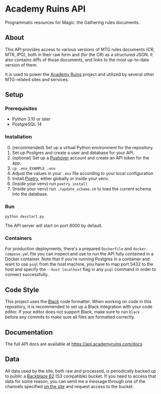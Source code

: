 # Academy Ruins API
Programmatic resources for Magic: the Gathering rules documents.

## About
This API provides access to various versions of MTG rules documents (CR, MTR, IPG), both in their raw form and (for the CR) as a structured JSON. It also contains diffs of those documents, and links to the most up-to-date version of them.

It is used to power the [Academy Ruins](https://github.com/lunakv/academyruins) project and utilized by several other MTG-related sites and services.

## Setup
### Prerequisites
- Python 3.10 or later
- PostgreSQL 14

### Installation
0. (recommended) Set up a virtual Python environment for the repository.
1. Set up Postgres and create a user and database for your API.
2. (optional) Set up a [Pushover](https://pushover.net/) account and create an API token for the app.
3. `cp .env_EXAMPLE .env`
4. Adjust the values in your `.env` file according to your local configuration
5. Install [Poetry](https://python-poetry.org/), either globally or inside your venv.
6. (Inside your venv) run `poetry install`
7. (Inside your venv) run `./update_schema.sh` to load the current schema into the database.

### Run
`python devstart.py`

The API server will start on port 8000 by default.

### Containers
For production deployments, there's a prepared `Dockerfile` and `docker-compose.yml` file you can inspect and use to run the API fully contained in a Docker container. Note that if you're running Postgres in a container and want to use `psql` from the host machine, you have to map port 5432 to the host and specify the `--host localhost` flag in any `psql` command in order to connect successfully.

## Code Style
This project uses the [Black](https://black.readthedocs.io/en/stable/) code formatter. When working on code in this repository, it is recommended to set up a Black integration with your code editor. If your editor does not support Black, make sure to run `black .` before any commits to make sure all files are formatted correctly. 
## Documentation
The full API docs are available at https://api.academyruins.com/docs

## Data
All data used by the site, both raw and processed, is periodically backed up to public a [Backblaze B2](https://www.backblaze.com/b2/) (S3 compatible) bucket. If you need to access that data for some reason, you can send me a message through one of the channels specified [on the site](https://academyruins.com/about) and request access to the bucket. 
